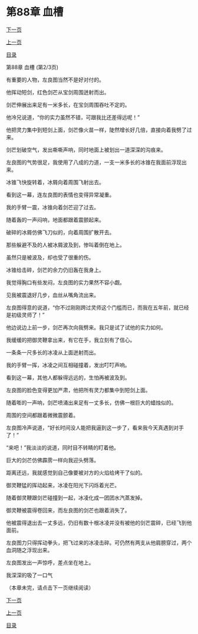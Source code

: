 <h1>第88章  血槽</h1>
            <div><p><a href="./263_%E7%AC%AC88%E7%AB%A0_%E8%A1%80%E6%A7%BD.md">下一页</a></p><p><a href="./261_%E7%AC%AC88%E7%AB%A0_%E8%A1%80%E6%A7%BD.md">上一页</a></p><p><a href="../">目录</a></p></div>
            <div><p>第88章  血槽 (第2/3页)</p><p>有重要的人物，左良图当然不是好对付的。</p><p>他挥动短剑，红色剑芒从宝剑周围迸射而出。</p><p>剑芒伸展出来足有一米多长，在宝剑周围吞吐不定的。</p><p>他冷兄说道，“你的实力虽然不错，可跟我比还差得远呢！”</p><p>他把灵力集中到短剑上面，剑芒像火苗一样，陡然增长好几倍，直接向着我劈了过来。</p><p>剑芒划破空气，发出嘶嘶声响，同时地面上被划出一道深深的沟痕来。</p><p>左良图的气势很足，我使用了八成的力道，一支一米多长的冰锥在我面前浮现出来。</p><p>冰锥飞快旋转着，冰屑向着周围飞射出去。</p><p>看到这一幕，连左良图的表情也变得异常凝重。</p><p>我的手臂一震，冰锥向着剑芒迎了过去。</p><p>随着轰的一声闷响，地面都跟着震颤起来。</p><p>破碎的冰屑仿佛飞刀似的，向着周围扩散开去。</p><p>那些躲避不及的人被冰屑波及到，惨叫着倒在地上。</p><p>虽然只是被波及，却也受了很重的伤。</p><p>冰锥给击碎，剑芒的余力仍旧轰在我身上。</p><p>我觉得胸口有些发闷，左良图的实力果然不容小觑。</p><p>见我被震退好几步，血丝从嘴角流出来。</p><p>左良图得意的说道，“你不过刚刚跨过灵师这个门槛而已，而我在五年前，就已经是初级灵师了！”</p><p>他边说边上前一步，剑芒再次向我劈来。我只是试了试他的实力如何。</p><p>我缓缓的把御灵鞭拿出来，有它在手，我立刻有了信心。</p><p>一条条一尺多长的冰凌从上面迸射而出。</p><p>我的手臂一挥，冰凌之间互相碰撞着，发出叮叮声响。</p><p>看到这一幕，其他人都躲得远远的，生怕再被波及到。</p><p>左良图的脸色变得更加严肃，他把所有灵力都集中到短剑上面。</p><p>随着嘭的一声响，剑芒喷涌出来足有一丈多长，仿佛一根巨大的蜡烛似的。</p><p>周围的空间都跟着微微震颤着。</p><p>左良图冷声说道，“好长时间没人能把我逼到这一步了，看来我今天真遇到对手了！”</p><p>“来吧！”我淡淡的说道，同时目不转睛的盯着他。</p><p>巨大的剑芒仿佛霹雳一样向我迎头劈落。</p><p>距离还远，我就感觉到自己像要被对方的火焰给烤干了似的。</p><p>御灵鞭猛的挥动起来，冰凌在阳光下闪烁着光芒。</p><p>随着御灵鞭跟剑芒碰撞到一起，冰凌化成一团团水汽蒸发掉。</p><p>御灵鞭被震得卷回来，而左良图的剑芒也跟着消失了。</p><p>他被震得退出去一丈多远，仍旧有数十根冰凌并没有被他的剑芒震碎，已经飞到他面前。</p><p>左良图力只得挥动拳头，把飞过来的冰凌击碎。可仍然有两支从他肩膀穿过，两个血洞随之浮现出来。</p><p>左良图发出一声惊呼，差点坐在地上。</p><p>我深深的吸了一口气</p><p>（本章未完，请点击下一页继续阅读）</p></div>
            <div><p><a href="./263_%E7%AC%AC88%E7%AB%A0_%E8%A1%80%E6%A7%BD.md">下一页</a></p><p><a href="./261_%E7%AC%AC88%E7%AB%A0_%E8%A1%80%E6%A7%BD.md">上一页</a></p><p><a href="../">目录</a></p></div>